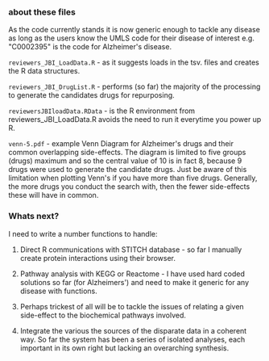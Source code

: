 ### about these files
As the code currently stands it is now generic enough to tackle any disease as long as the users know the UMLS code for their disease of interest e.g. "C0002395" is the code for Alzheimer's disease.

`reviewers_JBI_LoadData.R` - as it suggests loads in the tsv. files and creates the R data structures.

`reviewers_JBI_DrugList.R` - performs (so far) the majority of the processing to generate the candidates drugs for repurposing.

`reviewersJBIloadData.RData` - is the R environment from reviewers_JBI_LoadData.R avoids the need to run it everytime you power up R.

`venn-5.pdf` - example Venn Diagram for Alzheimer's drugs and their common overlapping side-effects. The diagram is limited to five groups (drugs) maximum and so the central value of 10 is in fact 8, because 9 drugs were used to generate the candidate drugs. Just be aware of this limitation when plotting Venn's if you have more than five drugs. Generally, the more drugs you conduct the search with, then the fewer side-effects these will have in common.

### Whats next?
I need to write a number functions to handle:

1. Direct R communications with STITCH database - so far I manually create protein interactions using their browser.

2. Pathway analysis with KEGG or Reactome - I have used hard coded solutions so far (for Alzheimers') and need to make it generic for any disease with functions.

3. Perhaps trickest of all will be to tackle the issues of relating a given side-effect to the biochemical pathways involved.

4. Integrate the various the sources of the disparate data in a coherent way. So far the system has been a series of isolated analyses, each important in its own right but lacking an overarching synthesis. 

